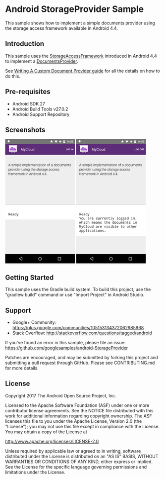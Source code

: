 
Android StorageProvider Sample
===================================

This sample shows how to implement a simple documents provider using the storage access
framework available in Android 4.4.

Introduction
------------

This sample uses the [StorageAccessFramework][1] introduced in Android 4.4 to implement a [DocumentsProvider][2].

See [Writing A Custom Document Provider guide][3] for all the details on how to do this.


[1]: https://developer.android.com/guide/topics/providers/document-provider.html
[2]: https://developer.android.com/reference/android/provider/DocumentsProvider.html
[3]: https://developer.android.com/guide/topics/providers/document-provider.html#custom

Pre-requisites
--------------

- Android SDK 27
- Android Build Tools v27.0.2
- Android Support Repository

Screenshots
-------------

<img src="screenshots/1-logged-out.png" height="400" alt="Screenshot"/> <img src="screenshots/2-logged-in.png" height="400" alt="Screenshot"/> 

Getting Started
---------------

This sample uses the Gradle build system. To build this project, use the
"gradlew build" command or use "Import Project" in Android Studio.

Support
-------

- Google+ Community: https://plus.google.com/communities/105153134372062985968
- Stack Overflow: http://stackoverflow.com/questions/tagged/android

If you've found an error in this sample, please file an issue:
https://github.com/googlesamples/android-StorageProvider

Patches are encouraged, and may be submitted by forking this project and
submitting a pull request through GitHub. Please see CONTRIBUTING.md for more details.

License
-------

Copyright 2017 The Android Open Source Project, Inc.

Licensed to the Apache Software Foundation (ASF) under one or more contributor
license agreements.  See the NOTICE file distributed with this work for
additional information regarding copyright ownership.  The ASF licenses this
file to you under the Apache License, Version 2.0 (the "License"); you may not
use this file except in compliance with the License.  You may obtain a copy of
the License at

http://www.apache.org/licenses/LICENSE-2.0

Unless required by applicable law or agreed to in writing, software
distributed under the License is distributed on an "AS IS" BASIS, WITHOUT
WARRANTIES OR CONDITIONS OF ANY KIND, either express or implied.  See the
License for the specific language governing permissions and limitations under
the License.
